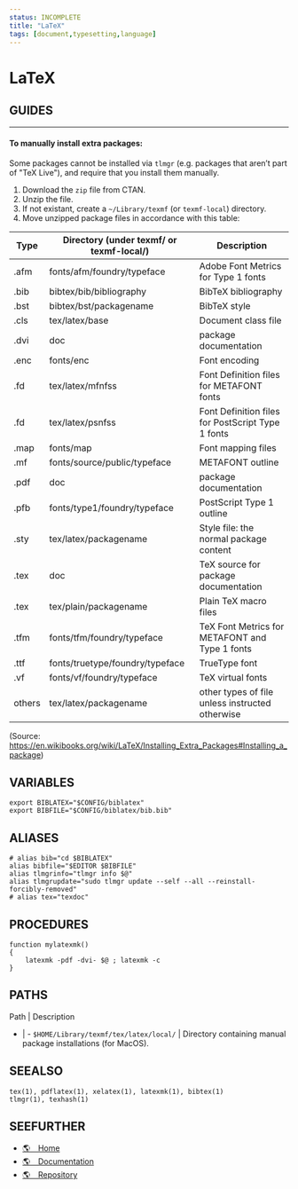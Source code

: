```yaml
---
status: INCOMPLETE
title: "LaTeX"
tags: [document,typesetting,language]
---
```


# LaTeX

## GUIDES

----
#### To manually install extra packages:

Some packages cannot be installed via `tlmgr` (e.g. packages that aren’t part of "TeX Live"), and require that you install them manually.

1. Download the `zip` file from CTAN.
2. Unzip the file.
3. If not existant, create a `~/Library/texmf` (or `texmf-local`) directory.
4. Move unzipped package files in accordance with this table:

| Type   | Directory (under texmf/ or texmf-local/) | Description                                       |
| ------ | ---------------------------------------- | ------------------------------------------------- |
| .afm   | fonts/afm/foundry/typeface               | Adobe Font Metrics for Type 1 fonts               |
| .bib   | bibtex/bib/bibliography                  | BibTeX bibliography                               |
| .bst   | bibtex/bst/packagename                   | BibTeX style                                      |
| .cls   | tex/latex/base                           | Document class file                               |
| .dvi   | doc                                      | package documentation                             |
| .enc   | fonts/enc                                | Font encoding                                     |
| .fd    | tex/latex/mfnfss                         | Font Definition files for METAFONT fonts          |
| .fd    | tex/latex/psnfss                         | Font Definition files for PostScript Type 1 fonts |
| .map   | fonts/map                                | Font mapping files                                |
| .mf    | fonts/source/public/typeface             | METAFONT outline                                  |
| .pdf   | doc                                      | package documentation                             |
| .pfb   | fonts/type1/foundry/typeface             | PostScript Type 1 outline                         |
| .sty   | tex/latex/packagename                    | Style file: the normal package content            |
| .tex   | doc                                      | TeX source for package documentation              |
| .tex   | tex/plain/packagename                    | Plain TeX macro files                             |
| .tfm   | fonts/tfm/foundry/typeface               | TeX Font Metrics for METAFONT and Type 1 fonts    |
| .ttf   | fonts/truetype/foundry/typeface          | TrueType font                                     |
| .vf    | fonts/vf/foundry/typeface                | TeX virtual fonts                                 |
| others | tex/latex/packagename                    | other types of file unless instructed otherwise   |

(Source: https://en.wikibooks.org/wiki/LaTeX/Installing_Extra_Packages#Installing_a_package)


## VARIABLES

    export BIBLATEX="$CONFIG/biblatex"
    export BIBFILE="$CONFIG/biblatex/bib.bib"

## ALIASES

    # alias bib="cd $BIBLATEX"
    alias bibfile="$EDITOR $BIBFILE"
    alias tlmgrinfo="tlmgr info $@"
    alias tlmgrupdate="sudo tlmgr update --self --all --reinstall-forcibly-removed"
    # alias tex="texdoc"

## PROCEDURES

    function mylatexmk()
    {
        latexmk -pdf -dvi- $@ ; latexmk -c
    }


## PATHS

Path | Description
- | -
`$HOME/Library/texmf/tex/latex/local/` | Directory containing manual package installations (for MacOS).

## SEEALSO

    tex(1), pdflatex(1), xelatex(1), latexmk(1), bibtex(1)
    tlmgr(1), texhash(1)

## SEEFURTHER

- [🌎 Home](https://www.latex-project.org/)
- [🌎 Documentation](https://en.wikibooks.org/wiki/LaTeX)
- [🌎 Repository](https://github.com/latex3/latex3)
